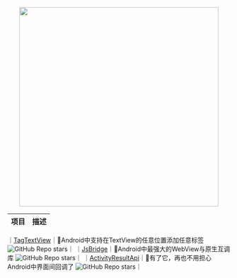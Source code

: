 <p align="center">
<img src="https://github-readme-stats.vercel.app/api?username=ChinaLike&count_private=true" width="450"/>
</p>

| 项目                                                         | 描述                                                         |
| ------------------------------------------------------------ | ------------------------------------------------------------ |
｜[TagTextView](https://github.com/ChinaLike/TagTextView)｜🍌Android中支持在TextView的任意位置添加任意标签 ![GitHub Repo stars](https://img.shields.io/github/stars/ChinaLike/TagTextView?style=social)｜
｜[JsBridge](https://github.com/ChinaLike/JsBridge)｜🍌Android中最强大的WebView与原生互调库 ![GitHub Repo stars](https://img.shields.io/github/stars/ChinaLike/JsBridge?style=social)｜
｜[ActivityResultApi](https://github.com/ChinaLike/ActivityResultApi)｜🍌有了它，再也不用担心Android中界面间回调了 ![GitHub Repo stars](https://img.shields.io/github/stars/ChinaLike/ActivityResultApi?style=social)｜
